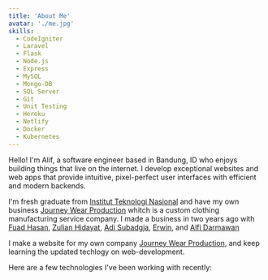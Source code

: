 ```yaml
---
title: 'About Me'
avatar: './me.jpg'
skills:
  - CodeIgniter
  - Laravel
  - Flask
  - Node.js
  - Express
  - MySQL
  - Mongo-DB
  - SQL Server
  - Git
  - Unit Testing
  - Heroku
  - Netlify
  - Docker
  - Kubernetes
---
```


Hello! I'm Alif, a software engineer based in Bandung, ID who enjoys building things that live on the internet. I develop exceptional websites and web apps that provide intuitive, pixel-perfect user interfaces with efficient and modern backends.

I'm fresh graduate from [Institut Teknologi Nasional](https://www.itenas.ac.id/) and have my own business [Journey Wear Production](https://myjwp.com) whitch is a custom clothing manufacturing service company. I made a business in two years ago with [Fuad Hasan](https://instagram.com/fuadh.h), [Zulian Hidayat](https://www.instagram.com/jullmuhammad/), [Adi Subadgja](https://www.instagram.com/muhammadadisubagja/), [Erwin](https://www.instagram.com/erwinjuans/), and [Alfi Darmawan](https://www.instagram.com/alfii.d/)

I make a website for my own company [Journey Wear Production](https://myjwp.com), and keep learning the updated techlogy on web-development.

Here are a few technologies I've been working with recently:
